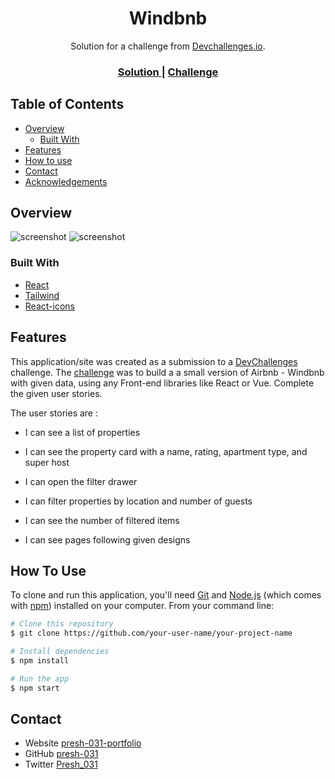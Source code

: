 <!-- Please update value in the {}  -->

<h1 align="center">Windbnb</h1>

<div align="center">
   Solution for a challenge from  <a href="http://devchallenges.io" target="_blank">Devchallenges.io</a>.
</div>

<div align="center">
  <h3>
    <a href="https://presh-031-windbnb.netlify.app/">
      Solution
    </a>
    <span> | </span>
    <a href="https://devchallenges.io/challenges/3JFYedSOZqAxYuOCNmYD">
      Challenge
    </a>
  </h3>
</div>

<!-- TABLE OF CONTENTS -->

## Table of Contents

- [Overview](#overview)
  - [Built With](#built-with)
- [Features](#features)
- [How to use](#how-to-use)
- [Contact](#contact)
- [Acknowledgements](#acknowledgements)

<!-- OVERVIEW -->

## Overview

![screenshot](./src/assets/Screen%20Shot%202022-10-28%20at%2000.44.10-fullpage.png)
![screenshot](./src/assets/Screen%20Shot%202022-10-28%20at%2000.44.01-fullpage.png)

### Built With

- [React](https://reactjs.org/)
- [Tailwind](https://tailwindcss.com/)
- [React-icons](https://react-icons.github.io/react-icons)

## Features

This application/site was created as a submission to a [DevChallenges](https://devchallenges.io/challenges) challenge. The [challenge](https://devchallenges.io/challenges/3JFYedSOZqAxYuOCNmYD) was to build a a small version of Airbnb - Windbnb with given data, using any Front-end libraries like React or Vue. Complete the given user stories.

The user stories are :

- I can see a list of properties

- I can see the property card with a name, rating, apartment type, and super host

- I can open the filter drawer

- I can filter properties by location and number of guests

- I can see the number of filtered items

- I can see pages following given designs

## How To Use

<!-- Example: -->

To clone and run this application, you'll need [Git](https://git-scm.com) and [Node.js](https://nodejs.org/en/download/) (which comes with [npm](http://npmjs.com)) installed on your computer. From your command line:

```bash
# Clone this repository
$ git clone https://github.com/your-user-name/your-project-name

# Install dependencies
$ npm install

# Run the app
$ npm start
```

## Contact

- Website [presh-031-portfolio](https://presh-031-portfolio.netlify.app)
- GitHub [presh-031](https://github.com/presh-031)
- Twitter [Presh_031](https://twitter.com/Presh_031)
